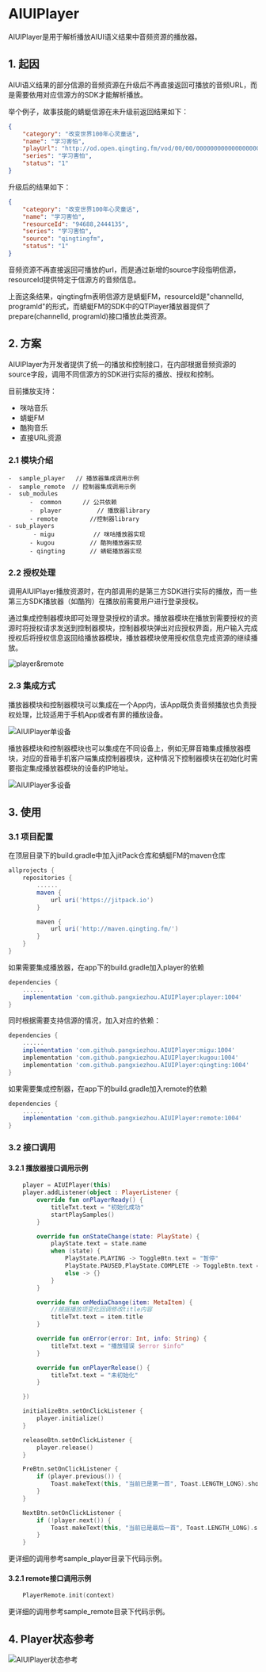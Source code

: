 # AIUIPlayer

AIUIPlayer是用于解析播放AIUI语义结果中音频资源的播放器。

## 1. 起因

AIUI语义结果的部分信源的音频资源在升级后不再直接返回可播放的音频URL，而是需要依用对应信源方的SDK才能解析播放。

举个例子，故事技能的蜻蜓信源在未升级前返回结果如下：

``` json
{
	"category": "改变世界100年心灵童话",
	"name": "学习害怕",
	"playUrl": "http://od.open.qingting.fm/vod/00/00/0000000000000000000025243697_64.m4a?u=786&channelId=94688&programId=2444135",
	"series": "学习害怕",
	"status": "1"
}
```

升级后的结果如下：

``` json
{
	"category": "改变世界100年心灵童话",
	"name": "学习害怕",
	"resourceId": "94688,2444135",
	"series": "学习害怕",
	"source": "qingtingfm",
	"status": "1"
}
```

音频资源不再直接返回可播放的url，而是通过新增的source字段指明信源，resourceId提供特定于信源方的音频信息。

上面这条结果，qingtingfm表明信源方是蜻蜓FM，resourceId是"channelId, programId"的形式，而蜻蜓FM的SDK中的QTPlayer播放器提供了prepare(channelId, programId)接口播放此类资源。

## 2. 方案

AIUIPlayer为开发者提供了统一的播放和控制接口，在内部根据音频资源的source字段，调用不同信源方的SDK进行实际的播放、授权和控制。

目前播放支持：

- 咪咕音乐
- 蜻蜓FM
- 酷狗音乐
- 直接URL资源



### 2.1 模块介绍



    -  sample_player   // 播放器集成调用示例
    -  sample_remote  // 控制器集成调用示例
    -  sub_modules
          -  common      // 公共依赖
          -  player          // 播放器library
          - remote         //控制器library
    - sub_players
           - migu           // 咪咕播放器实现
          - kugou          // 酷狗播放器实现
          - qingting       // 蜻蜓播放器实现



### 2.2 授权处理

调用AIUIPlayer播放资源时，在内部调用的是第三方SDK进行实际的播放，而一些第三方SDK播放器（如酷狗）在播放前需要用户进行登录授权。

通过集成控制器模块即可处理登录授权的请求。播放器模块在播放到需要授权的资源时将授权请求发送到控制器模块，控制器模块弹出对应授权界面，用户输入完成授权后将授权信息返回给播放器模块，播放器模块使用授权信息完成资源的继续播放。

![player&remote](pictures/player&remote.jpg)

### 2.3 集成方式

播放器模块和控制器模块可以集成在一个App内，该App既负责音频播放也负责授权处理，比较适用于手机App或者有屏的播放设备。

![AIUIPlayer单设备](pictures/单设备.jpg)


播放器模块和控制器模块也可以集成在不同设备上，例如无屏音箱集成播放器模块，对应的音箱手机客户端集成控制器模块，这种情况下控制器模块在初始化时需要指定集成播放器模块的设备的IP地址。

![AIUIPlayer多设备](pictures/多设备.jpg)



## 3. 使用

### 3.1 项目配置

在顶层目录下的build.gradle中加入jitPack仓库和蜻蜓FM的maven仓库

``` groovy
allprojects {
    repositories {
        ......
        maven {
            url uri('https://jitpack.io')
        }

        maven {
            url uri('http://maven.qingting.fm/')
        }
    }
}
```

如果需要集成播放器，在app下的build.gradle加入player的依赖

``` groovy
dependencies {
    ......
    implementation 'com.github.pangxiezhou.AIUIPlayer:player:1004'
}
```

同时根据需要支持信源的情况，加入对应的依赖：

```groovy
dependencies {
    ......
    implementation 'com.github.pangxiezhou.AIUIPlayer:migu:1004'
    implementation 'com.github.pangxiezhou.AIUIPlayer:kugou:1004'
    implementation 'com.github.pangxiezhou.AIUIPlayer:qingting:1004'
}
```

如果需要集成控制器，在app下的build.gradle加入remote的依赖

```groovy
dependencies {
    ......
    implementation 'com.github.pangxiezhou.AIUIPlayer:remote:1004'
}
```



### 3.2 接口调用

#### 3.2.1 播放器接口调用示例

``` kotlin
    player = AIUIPlayer(this)
    player.addListener(object : PlayerListener {
        override fun onPlayerReady() {
            titleTxt.text = "初始化成功"
            startPlaySamples()
        }

        override fun onStateChange(state: PlayState) {
            playState.text = state.name
            when (state) {
                PlayState.PLAYING -> ToggleBtn.text = "暂停"
                PlayState.PAUSED,PlayState.COMPLETE -> ToggleBtn.text = "继续"
                else -> {}
            }
        }

        override fun onMediaChange(item: MetaItem) {
            //根据播放项变化回调修改title内容
            titleTxt.text = item.title
        }

        override fun onError(error: Int, info: String) {
            titleTxt.text = "播放错误 $error $info"
        }

        override fun onPlayerRelease() {
            titleTxt.text = "未初始化"
        }

    })

    initializeBtn.setOnClickListener {
        player.initialize()
    }

    releaseBtn.setOnClickListener {
        player.release()
    }

    PreBtn.setOnClickListener {
        if (player.previous()) {
            Toast.makeText(this, "当前已是第一首", Toast.LENGTH_LONG).show()
        }
    }

    NextBtn.setOnClickListener {
        if (!player.next()) {
            Toast.makeText(this, "当前已是最后一首", Toast.LENGTH_LONG).show()
        }
    }
```

更详细的调用参考sample_player目录下代码示例。



#### 3.2.1 remote接口调用示例

```kotlin
    PlayerRemote.init(context)
```

更详细的调用参考sample_remote目录下代码示例。


## 4. Player状态参考

![AIUIPlayer状态参考](pictures/Status.jpg)
